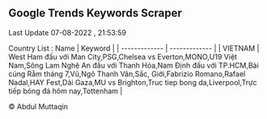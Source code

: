 

## Google Trends Keywords Scraper 
 
Last Update 07-08-2022 , 21:53:59

Country List :
 Name  | Keyword |
| ------------- | ------------- |
| VIETNAM | West Ham đấu với Man City,PSG,Chelsea vs Everton,MONO,U19 Việt Nam,Sông Lam Nghệ An đấu với Thanh Hóa,Nam Định đấu với TP.HCM,Bài cúng Rằm tháng 7,Vũ,Ngô Thanh Vân,Sắc, Giới,Fabrizio Romano,Rafael Nadal,HAY Fest,Dải Gaza,MU vs Brighton,Truc tiep bong da,Liverpool,Trực tiếp bóng đá hôm nay,Tottenham |



© Abdul Muttaqin 
